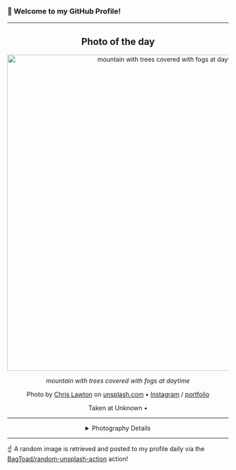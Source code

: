 ### 👋 Welcome to my GitHub Profile!

----
<div align="center">

## Photo of the day
  
  <a href="https://unsplash.com/photos/mountain-with-trees-covered-with-fogs-at-daytime-6tfO1M8_gas"><img width="720" src="https://images.unsplash.com/photo-1512923927402-a9867a68180e?crop=entropy&cs=tinysrgb&fit=max&fm=jpg&ixid=M3w1OTQ0OTd8MHwxfHJhbmRvbXx8fHx8fHx8fDE3NDk3OTUwNDN8&ixlib=rb-4.1.0&q=80&w=1080" alt="mountain with trees covered with fogs at daytime"></a>
  
  <em>mountain with trees covered with fogs at daytime</em>
  
  <em></em>

  Photo by [Chris Lawton](https://chrislawton.co.uk/) on [unsplash.com](https://unsplash.com/) • [Instagram](https://instagram.com/chris.lawton) / [portfolio](https://chrislawton.co.uk/)
  
  Taken at Unknown • 
  
  ---
  
<details>
<summary>Photography Details</summary>
  
| Parameter     | Value |
| ------------- | ----- |
| Camera Model  | X100F |
| Exposure Time | 1/2400 |
| Aperture      | 5.0 |
| Focal Length  | 23.0 |
| ISO           | 400 |
| Location      | Unknown (null) |
| Coordinates   | Latitude null, Longitude null |

</details>

</div>

----

☝️ A random image is retrieved and posted to my profile daily via the [BagToad/random-unsplash-action](https://github.com/BagToad/random-unsplash-action) action!
